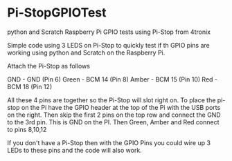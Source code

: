 # Pi-StopGPIOTest
python and Scratch Raspberry Pi GPIO tests using Pi-Stop from 4tronix

Simple code using 3 LEDS on Pi-Stop to quickly test if th GPIO pins are working using python and Scratch on the Raspberry Pi.

Attach the Pi-Stop as follows

GND - GND (Pin 6)
Green - BCM 14 (Pin 8)
Amber - BCM 15 (Pin 10)
Red - BCM 18 (Pin 12)

All these 4 pins are together so the Pi-Stop will slot right on.
To place the pi-stop on the Pi have the GPIO header at the top of the Pi with the USB ports on the right.
Then skip the first 2 pins on the top row and connect the GND to the 3rd pin.  This is GND on the PI.  Then Green, Amber and Red connect to pins 8,10,12 

If you don't have a Pi-Stop then with the GPIO Pins you could wire up 3 LEDs to these pins and the code will also work.
